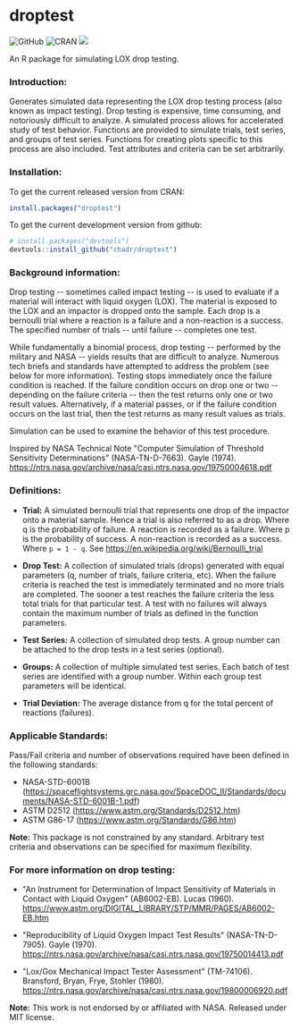 # droptest


![GitHub](https://img.shields.io/github/license/mashape/apistatus.svg) ![CRAN](http://www.r-pkg.org/badges/version/droptest) [![](https://cranlogs.r-pkg.org/badges/grand-total/droptest)](https://cran.r-project.org/package=droptest)

An R package for simulating LOX drop testing.

### Introduction:

Generates simulated data representing the LOX drop testing process (also known
as impact testing). Drop testing is expensive, time consuming, and notoriously
difficult to analyze. A simulated process allows for accelerated study of test
behavior. Functions are provided to simulate trials, test series, and groups of
test series. Functions for creating plots specific to this process are also
included. Test attributes and criteria can be set arbitrarily.

### Installation:

To get the current released version from CRAN:

```R
install.packages("droptest")
```

To get the current development version from github:

```R
# install.packages("devtools")
devtools::install_github("chadr/droptest")
```

### Background information:

Drop testing -- sometimes called impact testing -- is used to evaluate if a
material will interact with liquid oxygen (LOX). The material is exposed to the
LOX and an impactor is dropped onto the sample. Each drop is a bernoulli trial
where a reaction is a failure and a non-reaction is a success. The specified
number of trials -- until failure -- completes one test.

While fundamentally a binomial process, drop testing -- performed by the
military and NASA -- yields results that are difficult to analyze. Numerous tech
briefs and standards have attempted to address the problem (see below for more
information). Testing stops immediately once the failure condition is reached.
If the failure condition occurs on drop one or two -- depending on the failure
criteria -- then the test returns only one or two result values. Alternatively,
if a material passes, or if the failure condition occurs on the last
trial, then the test returns as many result values as trials.

Simulation can be used to examine the behavior of this test procedure.

Inspired by NASA Technical Note "Computer Simulation of Threshold Sensitivity
Determinations" (NASA-TN-D-7663). Gayle (1974).
https://ntrs.nasa.gov/archive/nasa/casi.ntrs.nasa.gov/19750004618.pdf

### Definitions:

* **Trial:** A simulated bernoulli trial that represents one drop of the
  impactor onto a material sample. Hence a trial is also referred to as a drop.
  Where q is the probability of failure. A reaction is recorded as a failure.
  Where p is the probability of success. A non-reaction is recorded as a
  success. Where ```p = 1 - q```. See https://en.wikipedia.org/wiki/Bernoulli_trial
 
* **Drop Test:** A collection of simulated trials (drops) generated with equal
  parameters (q, number of trials, failure criteria, etc). When the failure
  criteria is reached the test is immediately terminated and no more trials are
  completed. The sooner a test reaches the failure criteria the less total
  trials for that particular test. A test with no failures will always contain
  the maximum number of trials as defined in the function parameters.
 
* **Test Series:** A collection of simulated drop tests. A group number can be
  attached to the drop tests in a test series (optional).
 
*  **Groups:** A collection of multiple simulated test series. Each batch of
  test series are identified with a group number. Within each group test
  parameters will be identical.
 
* **Trial Deviation:** The average distance from q for the total percent of
  reactions (failures).

### Applicable Standards:

Pass/Fail criteria and number of observations required have been defined in the
following standards:

* NASA-STD-6001B
(https://spaceflightsystems.grc.nasa.gov/SpaceDOC_II/Standards/documents/NASA-STD-6001B-1.pdf)
* ASTM D2512 (https://www.astm.org/Standards/D2512.htm)
* ASTM G86-17 (https://www.astm.org/Standards/G86.htm)

**Note:** This package is not constrained by any standard. Arbitrary test 
criteria and observations can be specified for maximum flexibility.

### For more information on drop testing: 
* "An Instrument for Determination of Impact Sensitivity of Materials in Contact with 
Liquid Oxygen" (AB6002-EB). Lucas (1960). 
https://www.astm.org/DIGITAL_LIBRARY/STP/MMR/PAGES/AB6002-EB.htm

* "Reproducibility of Liquid Oxygen Impact Test Results" (NASA-TN-D-7905).
Gayle (1970).
https://ntrs.nasa.gov/archive/nasa/casi.ntrs.nasa.gov/19750014413.pdf

* "Lox/Gox Mechanical Impact Tester Assessment" (TM-74106). Bransford, Bryan,
Frye, Stohler (1980).
https://ntrs.nasa.gov/archive/nasa/casi.ntrs.nasa.gov/19800006920.pdf

**Note:** This work is not endorsed by or affiliated with NASA. Released under
MIT license.